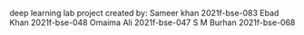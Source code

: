 deep learning lab project
created by:
Sameer khan    2021f-bse-083
Ebad Khan      2021f-bse-048
Omaima Ali     2021f-bse-047
S M Burhan     2021f-bse-068
